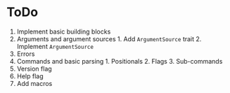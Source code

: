 # ToDo
 1. Implement basic building blocks
   1. Arguments and argument sources
     1. Add `ArgumentSource` trait
     2. Implement `ArgumentSource`
   2. Errors
   3. Commands and basic parsing
     1. Positionals
     2. Flags
     3. Sub-commands
   4. Version flag
   5. Help flag
 2. Add macros